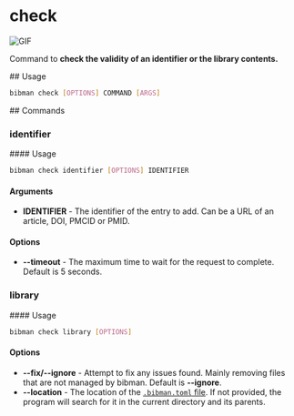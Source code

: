 # check

![GIF](../media/check.gif)

Command to **check the validity of an identifier or the library contents.**

## Usage

```bash
bibman check [OPTIONS] COMMAND [ARGS]
```

## Commands

### identifier

#### Usage

```bash
bibman check identifier [OPTIONS] IDENTIFIER
```

#### Arguments

* **IDENTIFIER** - The identifier of the entry to add. Can be a URL of an article, DOI, PMCID or PMID.

#### Options

* **--timeout** - The maximum time to wait for the request to complete. Default is 5 seconds.

### library

#### Usage

```bash
bibman check library [OPTIONS]
```

#### Options

* **--fix/--ignore** - Attempt to fix any issues found. Mainly removing files that are not managed by bibman. Default is **--ignore**.
* **--location** - The location of the [`.bibman.toml` file](../config-format/index.md). If not provided, the program will search for it in the current directory and its parents.